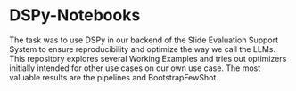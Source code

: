 # DSPy-Notebooks
The task was to use DSPy in our backend of the Slide Evaluation Support System to ensure reproducibility and optimize the way we call the LLMs. This repository explores several Working Examples and tries out optimizers initially intended for other use cases on our own use case. The most valuable results are the pipelines and BootstrapFewShot. 
